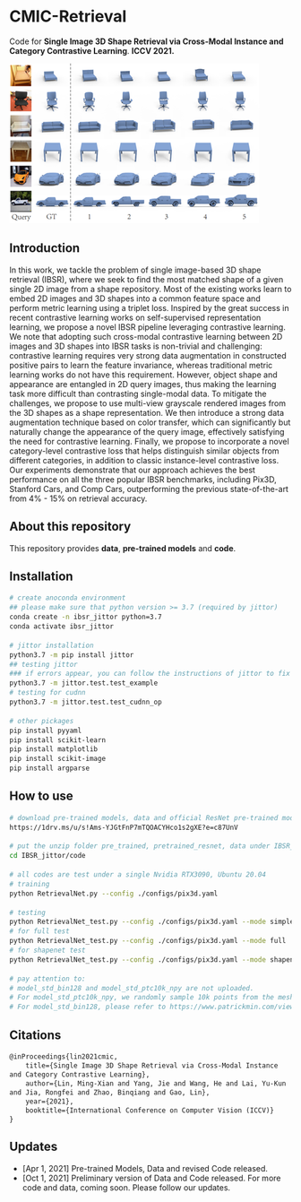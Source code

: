 # CMIC-Retrieval
Code for **Single Image 3D Shape Retrieval via Cross-Modal Instance and Category Contrastive Learning**.  **ICCV 2021.**

![Overview](/images/teaser.png)



## Introduction

In this work, we tackle the problem of single image-based 3D shape retrieval (IBSR), where we seek to find the most matched shape of a given single 2D image from a shape repository. Most of the existing works  learn to embed 2D images and 3D shapes into a common feature space and perform metric learning using a triplet loss. Inspired by the great success in recent contrastive learning works on self-supervised  representation learning, we propose a novel IBSR pipeline leveraging contrastive learning. We note that adopting such cross-modal contrastive learning between 2D images and 3D shapes into IBSR tasks is non-trivial and challenging: contrastive learning requires very strong data augmentation in constructed positive pairs to learn the feature invariance, whereas traditional metric learning works do not have this requirement. However, object shape and appearance are entangled in 2D query images, thus making the learning task more difficult than contrasting single-modal data. To mitigate the challenges, we propose to use multi-view grayscale rendered images from the 3D shapes as a shape representation. We then introduce a strong data augmentation technique based on color transfer, which can significantly but naturally change the appearance of the query image, effectively satisfying the need for contrastive learning. Finally, we propose to incorporate a novel category-level contrastive loss that helps distinguish similar objects from different categories, in addition to classic instance-level contrastive loss. Our experiments demonstrate that our approach achieves the best performance on all the three popular IBSR benchmarks, including Pix3D, Stanford Cars, and Comp Cars, outperforming the previous state-of-the-art from 4% - 15% on retrieval accuracy.



## About this repository

This repository provides **data**, **pre-trained models** and **code**.



## Installation
```zsh
# create anoconda environment
## please make sure that python version >= 3.7 (required by jittor)
conda create -n ibsr_jittor python=3.7
conda activate ibsr_jittor

# jittor installation
python3.7 -m pip install jittor
## testing jittor
### if errors appear, you can follow the instructions of jittor to fix them.
python3.7 -m jittor.test.test_example
# testing for cudnn
python3.7 -m jittor.test.test_cudnn_op

# other pickages
pip install pyyaml
pip install scikit-learn
pip install matplotlib
pip install scikit-image
pip install argparse
```



## How to use

```zsh
# download pre-trained models, data and official ResNet pre-trained models from this links:
https://1drv.ms/u/s!Ams-YJGtFnP7mTQOACYHco1s2gXE?e=c87UnV

# put the unzip folder pre_trained, pretrained_resnet, data under IBSR_jittor/code
cd IBSR_jittor/code

# all codes are test under a single Nvidia RTX3090, Ubuntu 20.04
# training
python RetrievalNet.py --config ./configs/pix3d.yaml

# testing
python RetrievalNet_test.py --config ./configs/pix3d.yaml --mode simple
# for full test
python RetrievalNet_test.py --config ./configs/pix3d.yaml --mode full
# for shapenet test
python RetrievalNet_test.py --config ./configs/pix3d.yaml --mode shapenet

# pay attention to:
# model_std_bin128 and model_std_ptc10k_npy are not uploaded.
# For model_std_ptc10k_npy, we randomly sample 10k points from the mesh by python igl package.
# For model_std_bin128, please refer to https://www.patrickmin.com/viewvox/ for more information.
```




## Citations
```
@inProceedings{lin2021cmic,
	title={Single Image 3D Shape Retrieval via Cross-Modal Instance and Category Contrastive Learning},
	author={Lin, Ming-Xian and Yang, Jie and Wang, He and Lai, Yu-Kun and Jia, Rongfei and Zhao, Binqiang and Gao, Lin},
	year={2021},
	booktitle={International Conference on Computer Vision (ICCV)}
}
```



## Updates
- [Apr 1, 2021] Pre-trained Models, Data and revised Code released. 
- [Oct 1, 2021] Preliminary version of Data and Code released. For more code and data, coming soon. Please follow our updates.


